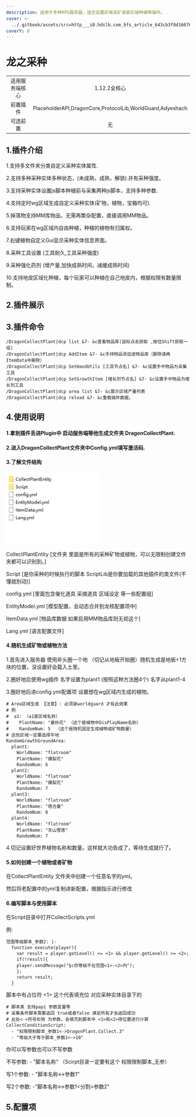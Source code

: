 ```yaml
---
description: 适用于多种RPG服务器，适合设置区域采矿或者区域种植等操作。
cover: >-
  ../.gitbook/assets/src=http___i0.hdslb.com_bfs_article_643cb3f8d166763b7f2ea894adeffe7b93301acb.jpg&refer=http___i0.hdslb.jpg
coverY: 0
---
```


# 龙之采种

|         |                                                            |
| :-----: | :--------------------------------------------------------: |
| 适用服务端核心 |                          1.12.2全核心                         |
|   前置插件  | PlaceholderAPI,DragonCore,ProtocolLib,WorldGuard,Adyeshach |
|   可选前置  |                              无                             |

## 1.插件介绍 <a href="#1.-cha-jian-jie-shao" id="1.-cha-jian-jie-shao"></a>

1.支持多文件夹分类自定义采种实体属性.

2.支持多种采种实体多种状态，(未成熟，成熟，解锁).并有采种强度。

3.支持采种实体设置js脚本种植前与采集两种js脚本，支持多种参数.

4.支持定时wg区域生成自定义采种实体(矿物，植物，宝箱均可).

5.掉落物支持MM库物品，无需再繁杂配置，直接调用MM物品。

6.支持玩家在wg区域内自由种植，种植的植物有归属权。

7.右键植物自定义Gui显示采种实体信息界面。

8.采种工具设置 (工具耐久,工具采种强度)

9.采种强化药剂 (增产量,加快成熟时间，减缓成熟时间)

10.支持地皮区域化种植，每个玩家可以种植在自己地皮内，根据权限有数量限制。

## 2.插件展示 <a href="#2.-cha-jian-zhan-shi" id="2.-cha-jian-zhan-shi"></a>

## 3.插件命令 <a href="#2.-cha-jian-zhan-shi" id="2.-cha-jian-zhan-shi"></a>

```
/DragonCollectPlant|dcp list &7- &c查看物品库(鼠标点击获取 ,按住Shift获取一组)
/DragonCollectPlant|dcp AddItem &7- &c手持物品添加进物品库（删除请再ItemData中删除）
/DragonCollectPlant|dcp SetHandUtils [工具节点名] &7- &c设置手中物品为采集工具
/DragonCollectPlant|dcp SetGrowthItem [增长剂节点名] &7- &c设置手中物品为增长剂工具
/DragonCollectPlant|dcp area list &7- &c展示区域产量列表
/DragonCollectPlant|dcp reload &7- &c重载插件数据。
```



## 4.使用说明 <a href="#4.-shi-yong-shuo-ming" id="4.-shi-yong-shuo-ming"></a>

#### 1.拿到插件丢进Plugin中 启动服务端等他生成文件夹 DragonCollectPlant.

#### 2.进入DragonCollectPlant文件夹中Config.yml填写激活码.

#### 3.了解文件结构

![](<../.gitbook/assets/image (3).png>)

CollectPlantEntity \[文件夹 里面是所有的采种矿物或植物，可以无限制创建文件夹都可以识别到。]

Script \[是你采种的时候执行的脚本 ScriptLib是你要加载的其他插件的类文件(不懂就别动)]

config.yml \[里面包含催化道具 采摘道具 区域设定 等一些配置组]

EntityModel.yml \[模型配置，会动态合并到龙核配置项中]

ItemData.yml \[物品库数据 如果启用MM物品库则无视这个]

Lang.yml \[语言配置文件]

#### 4.随机生成矿物或植物方法

1.首先进入服务器 使用斧头圈一个地 （切记从地板开始圈）随机生成是地板+1方块的位置，没设置好会载入土里。

2.圈好地后使用wg插件 名字设置为plant1 (按照这种方法圈4个) 名字从plant1-4

3.圈好地后进config.yml配置项 设置想在wg区域内生成的植物。

```
# Area区域生成 【注意】: 必须装worldguard 才有此效果
# 例
#  a1: （a1是区域名称）
#    PlantName: "暴热花" （这个是植物中DisPlayName名称）
#    RandomNum: 5  （这个是随机固定生成植物或矿物数量）
# 这些区域一定要选择平地
RandomGrowthGroundArea:
  plant1:
    WorldName: "flatroom"
    PlantName: "爆裂花"
    RandomNum: 6
  plant2:
    WorldName: "flatroom"
    PlantName: "爆裂花"
    RandomNum: 7
  plant3:
    WorldName: "flatroom"
    PlantName: "塔合曼"
    RandomNum: 8
  plant4:
    WorldName: "flatroom"
    PlantName: "天山雪莲"
    RandomNum: 7
```

4.切记设置好世界植物名称和数量。这样就大功告成了，等待生成就行了。

#### 5.如何创建一个植物或者矿物

在CollectPlantEntity 文件夹中创建一个任意名字的yml。

然后将老配置中的yml复制进新配置，根据指示进行修改

#### 6.编写脚本与使用脚本

在Script目录中打开CollectScripts.yml

例:&#x20;

```
范围等级脚本_参数2: |-
  function execute(player){
    var result = player.getLevel() <= <1> && player.getLevel() >= <2>;
    if(!result){
  	player.sendMessage("§c你等级不在范围<1>-<2>内");
    };
    return result;
  }
```

脚本中有占位符 <1> 这个代表填充位 对应采种实体目录下的

```
# 脚本类 支持papi 参数变量等
# 采集条件脚本需要返回 true或者false 满足所有才会返回成功
# 此处<->符号右侧 为参数，会填充到脚本中 <1>和<2>得位置进行计算
CollectConditionScript:
  - "权限限制脚本_参数1<->DragonPlant.Collect.3"
  - "等级大于等于脚本_参数1<->10"
```

你可以写参数也可以不写参数

不写参数:  - "脚本名称" （Scirpt目录一定要有这个 权限限制脚本\_无参）

写1个参数: - "脚本名称<->参数1"

写2个参数: -"脚本名称<->参数1<分割>参数2"





## 5.配置项
